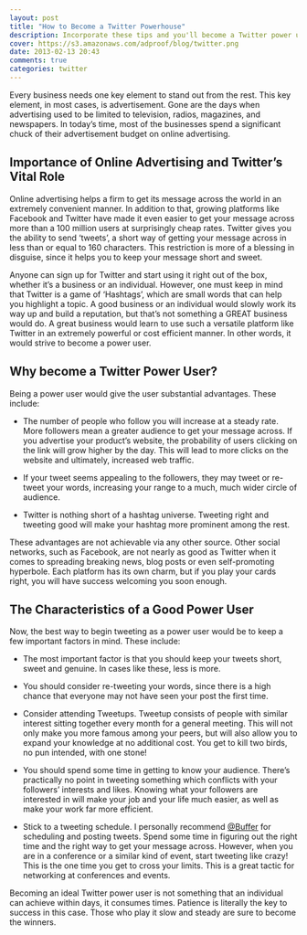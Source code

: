 ```yaml
---
layout: post
title: "How to Become a Twitter Powerhouse"
description: Incorporate these tips and you'll become a Twitter power user in no time.
cover: https://s3.amazonaws.com/adproof/blog/twitter.png
date: 2013-02-13 20:43
comments: true
categories: twitter
---
```


Every business needs one key element to stand out from the rest. This key element, in most cases, is advertisement. Gone are the days when advertising used to be limited to television, radios, magazines, and newspapers. In today’s time, most of the businesses spend a significant chuck of their advertisement budget on online advertising.

<!--more-->

## Importance of Online Advertising and Twitter’s Vital Role

Online advertising helps a firm to get its message across the world in an extremely convenient manner. In addition to that, growing platforms like Facebook and Twitter have made it even easier to get your message across more than a 100 million users at surprisingly cheap rates. Twitter gives you the ability to send ‘tweets’, a short way of getting your message across in less than or equal to 160 characters.  This restriction is more of a blessing in disguise, since it helps you to keep your message short and sweet.

Anyone can sign up for Twitter and start using it right out of the box, whether it’s a business or an individual. However, one must keep in mind that Twitter is a game of ‘Hashtags’, which are small words that can help you highlight a topic. A good business or an individual would slowly work its way up and build a reputation, but that’s not something a GREAT business would do. A great business would learn to use such a versatile platform like Twitter in an extremely powerful or cost efficient manner. In other words, it would strive to become a power user.

## Why become a Twitter Power User?

Being a power user would give the user substantial advantages. These include:

  * The number of people who follow you will increase at a steady rate. More followers mean a greater audience to get your message across. If you advertise your product’s website, the probability of users clicking on the link will grow higher by the day. This will lead to more clicks on the website and ultimately, increased web traffic.

  * If your tweet seems appealing to the followers, they may tweet or re-tweet your words, increasing your range to a much, much wider circle of audience.

  * Twitter is nothing short of a hashtag universe. Tweeting right and tweeting good will make your hashtag more prominent among the rest.

These advantages are not achievable via any other source. Other social networks, such as Facebook, are not nearly as good as Twitter when it comes to spreading breaking news, blog posts or even self-promoting hyperbole. Each platform has its own charm, but if you play your cards right, you will have success welcoming you soon enough.

## The Characteristics of a Good Power User

Now, the best way to begin tweeting as a power user would be to keep a few important factors in mind. These include:

  * The most important factor is that you should keep your tweets short, sweet and genuine. In cases like these, less is more.

  * You should consider re-tweeting your words, since there is a high chance that everyone may not have seen your post the first time.

  * Consider attending Tweetups. Tweetup consists of people with similar interest sitting together every month for a general meeting. This will not only make you more famous among your peers, but will also allow you to expand your knowledge at no additional cost. You get to kill two birds, no pun intended, with one stone!

  * You should spend some time in getting to know your audience. There’s practically no point in tweeting something which conflicts with your followers’ interests and likes. Knowing what your followers are interested in will make your job and your life much easier, as well as make your work far more efficient.

  * Stick to a tweeting schedule. I personally recommend <a href="http://twitter.com/bufferapp">@Buffer</a> for scheduling and posting tweets. Spend some time in figuring out the right time and the right way to get your message across. However, when you are in a conference or a similar kind of event, start tweeting like crazy! This is the one time you get to cross your limits. This is a great tactic for networking at conferences and events.

Becoming an ideal Twitter power user is not something that an individual can achieve within days, it consumes times. Patience is literally the key to success in this case. Those who play it slow and steady are sure to become the winners. 